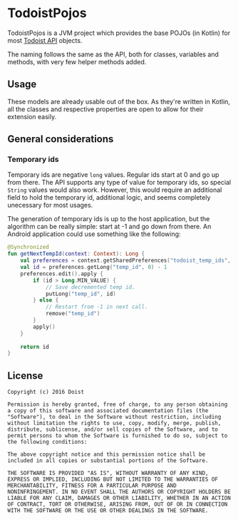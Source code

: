 # TodoistPojos

TodoistPojos is a JVM project which provides the base POJOs (in Kotlin) for most [Todoist API](https://todoist.com/API/) objects.

The naming follows the same as the API, both for classes, variables and methods, with very few helper methods added.

## Usage

These models are already usable out of the box. As they're written in Kotlin, all the classes and respective properties are open to allow for their extension easily.

## General considerations

### Temporary ids

Temporary ids are negative `long` values. Regular ids start at 0 and go up from there. The API supports any type of value for temporary ids, so special `String` values would also work. However, this would require an additional field to hold the temporary id, additional logic, and seems completely unecessary for most usages.

The generation of temporary ids is up to the host application, but the algorithm can be really simple: start at -1 and go down from there. An Android application could use something like the following:

```kotlin
@Synchronized
fun getNextTempId(context: Context): Long {
    val preferences = context.getSharedPreferences("todoist_temp_ids", MODE_PRIVATE)
    val id = preferences.getLong("temp_id", 0) - 1
    preferences.edit().apply {
        if (id > Long.MIN_VALUE) {
            // Save decremented temp id.
            putLong("temp_id", id)
        } else {
            // Restart from -1 in next call.
            remove("temp_id")
        }
        apply()
    }
    
    return id
}
```

## License

    Copyright (c) 2016 Doist

    Permission is hereby granted, free of charge, to any person obtaining
    a copy of this software and associated documentation files (the
    "Software"), to deal in the Software without restriction, including
    without limitation the rights to use, copy, modify, merge, publish,
    distribute, sublicense, and/or sell copies of the Software, and to
    permit persons to whom the Software is furnished to do so, subject to
    the following conditions:

    The above copyright notice and this permission notice shall be
    included in all copies or substantial portions of the Software.

    THE SOFTWARE IS PROVIDED "AS IS", WITHOUT WARRANTY OF ANY KIND,
    EXPRESS OR IMPLIED, INCLUDING BUT NOT LIMITED TO THE WARRANTIES OF
    MERCHANTABILITY, FITNESS FOR A PARTICULAR PURPOSE AND
    NONINFRINGEMENT. IN NO EVENT SHALL THE AUTHORS OR COPYRIGHT HOLDERS BE
    LIABLE FOR ANY CLAIM, DAMAGES OR OTHER LIABILITY, WHETHER IN AN ACTION
    OF CONTRACT, TORT OR OTHERWISE, ARISING FROM, OUT OF OR IN CONNECTION
    WITH THE SOFTWARE OR THE USE OR OTHER DEALINGS IN THE SOFTWARE.
